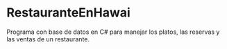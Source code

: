 # RestauranteEnHawai
Programa con base de datos en C# para manejar los platos, las reservas y las ventas de un restaurante.
